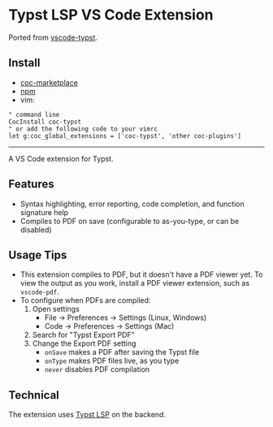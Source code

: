 # Typst LSP VS Code Extension

Ported from [vscode-typst](https://github.com/nvarner/typst-lsp).

## Install

- [coc-marketplace](https://github.com/fannheyward/coc-marketplace)
- [npm](https://www.npmjs.com/package/coc-typst)
- vim:

```vim
" command line
CocInstall coc-typst
" or add the following code to your vimrc
let g:coc_global_extensions = ['coc-typst', 'other coc-plugins']
```

---

A VS Code extension for Typst.

## Features

-   Syntax highlighting, error reporting, code completion, and function signature
    help
-   Compiles to PDF on save (configurable to as-you-type, or can be disabled)

## Usage Tips

-   This extension compiles to PDF, but it doesn't have a PDF viewer yet. To view
    the output as you work, install a PDF viewer extension, such as
    `vscode-pdf`.
-   To configure when PDFs are compiled:
    1. Open settings
        - File -> Preferences -> Settings (Linux, Windows)
        - Code -> Preferences -> Settings (Mac)
    2. Search for "Typst Export PDF"
    3. Change the Export PDF setting
        - `onSave` makes a PDF after saving the Typst file
        - `onType` makes PDF files live, as you type
        - `never` disables PDF compilation

## Technical

The extension uses [Typst LSP](https://github.com/nvarner/typst-lsp) on the
backend.
